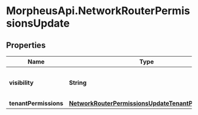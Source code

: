 # MorpheusApi.NetworkRouterPermissionsUpdate

## Properties

Name | Type | Description | Notes
------------ | ------------- | ------------- | -------------
**visibility** | **String** | Sets visibility - public, private | [optional] 
**tenantPermissions** | [**NetworkRouterPermissionsUpdateTenantPermissions**](NetworkRouterPermissionsUpdateTenantPermissions.md) |  | [optional] 


